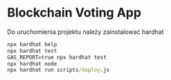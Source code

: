 # Blockchain Voting App

Do uruchomienia projektu należy zainstalować hardhat

```cmd
npx hardhat help
npx hardhat test
GAS_REPORT=true npx hardhat test
npx hardhat node
npx hardhat run scripts/deploy.js
```
